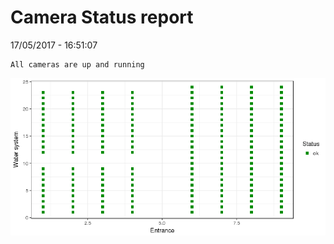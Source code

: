 Camera Status report
================
17/05/2017 - 16:51:07

    All cameras are up and running

![](camreport_files/figure-markdown_github/unnamed-chunk-2-1.png)
